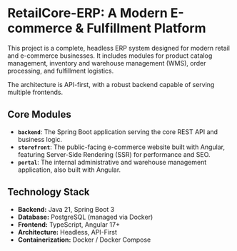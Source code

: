 # RetailCore-ERP: A Modern E-commerce & Fulfillment Platform

This project is a complete, headless ERP system designed for modern retail and e-commerce businesses. It includes modules for product catalog management, inventory and warehouse management (WMS), order processing, and fulfillment logistics.

The architecture is API-first, with a robust backend capable of serving multiple frontends.

## Core Modules
- **`backend`**: The Spring Boot application serving the core REST API and business logic.
- **`storefront`**: The public-facing e-commerce website built with Angular, featuring Server-Side Rendering (SSR) for performance and SEO.
- **`portal`**: The internal administrative and warehouse management application, also built with Angular.

## Technology Stack
- **Backend:** Java 21, Spring Boot 3
- **Database:** PostgreSQL (managed via Docker)
- **Frontend:** TypeScript, Angular 17+
- **Architecture:** Headless, API-First
- **Containerization:** Docker / Docker Compose